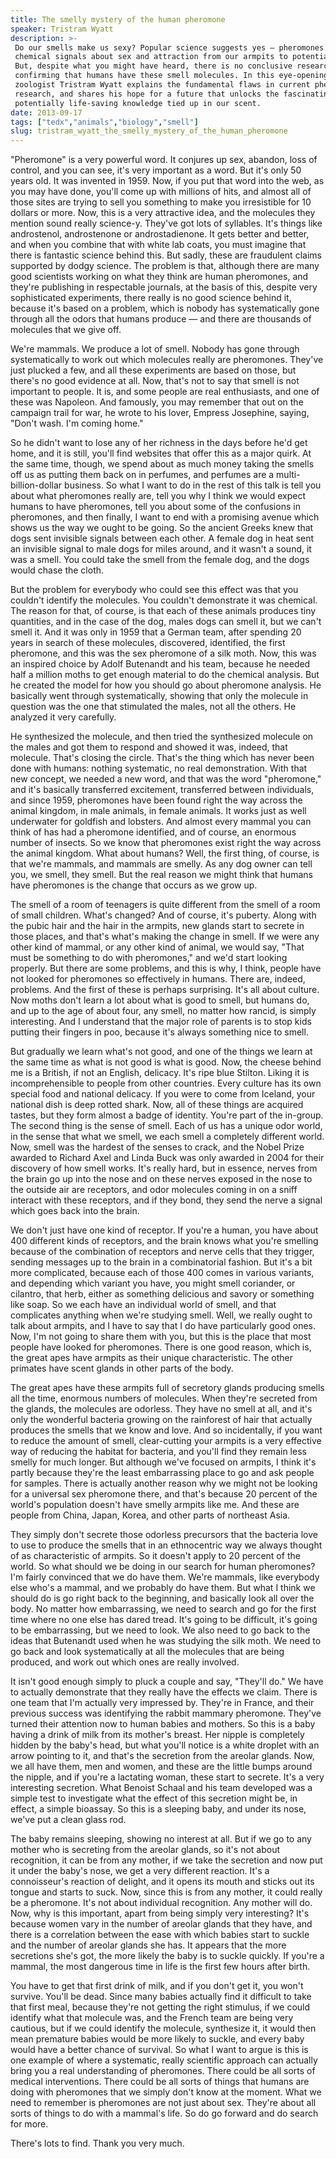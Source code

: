 ```yaml
---
title: The smelly mystery of the human pheromone
speaker: Tristram Wyatt
description: >-
 Do our smells make us sexy? Popular science suggests yes — pheromones send
 chemical signals about sex and attraction from our armpits to potential mates.
 But, despite what you might have heard, there is no conclusive research
 confirming that humans have these smell molecules. In this eye-opening talk,
 zoologist Tristram Wyatt explains the fundamental flaws in current pheromone
 research, and shares his hope for a future that unlocks the fascinating,
 potentially life-saving knowledge tied up in our scent.
date: 2013-09-17
tags: ["tedx","animals","biology","smell"]
slug: tristram_wyatt_the_smelly_mystery_of_the_human_pheromone
---
```


"Pheromone" is a very powerful word. It conjures up sex, abandon, loss of control, and you
can see, it's very important as a word. But it's only 50 years old. It was invented in
1959. Now, if you put that word into the web, as you may have done, you'll come up with
millions of hits, and almost all of those sites are trying to sell you something to make
you irresistible for 10 dollars or more. Now, this is a very attractive idea, and the
molecules they mention sound really science-y. They've got lots of syllables. It's things
like androstenol, androstenone or androstadienone. It gets better and better, and when you
combine that with white lab coats, you must imagine that there is fantastic science behind
this. But sadly, these are fraudulent claims supported by dodgy science. The problem is
that, although there are many good scientists working on what they think are human
pheromones, and they're publishing in respectable journals, at the basis of this, despite
very sophisticated experiments, there really is no good science behind it, because it's
based on a problem, which is nobody has systematically gone through all the odors that
humans produce — and there are thousands of molecules that we give off.

We're mammals. We produce a lot of smell. Nobody has gone through systematically to work
out which molecules really are pheromones. They've just plucked a few, and all these
experiments are based on those, but there's no good evidence at all. Now, that's not to say
that smell is not important to people. It is, and some people are real enthusiasts, and
one of these was Napoleon. And famously, you may remember that out on the campaign trail
for war, he wrote to his lover, Empress Josephine, saying, "Don't wash. I'm coming home."

So he didn't want to lose any of her richness in the days before he'd get home, and it is
still, you'll find websites that offer this as a major quirk. At the same time, though, we
spend about as much money taking the smells off us as putting them back on in perfumes,
and perfumes are a multi-billion-dollar business. So what I want to do in the rest of this
talk is tell you about what pheromones really are, tell you why I think we would expect
humans to have pheromones, tell you about some of the confusions in pheromones, and then
finally, I want to end with a promising avenue which shows us the way we ought to be
going. So the ancient Greeks knew that dogs sent invisible signals between each other. A
female dog in heat sent an invisible signal to male dogs for miles around, and it wasn't a
sound, it was a smell. You could take the smell from the female dog, and the dogs would
chase the cloth.

But the problem for everybody who could see this effect was that you couldn't identify the
molecules. You couldn't demonstrate it was chemical. The reason for that, of course, is
that each of these animals produces tiny quantities, and in the case of the dog, males
dogs can smell it, but we can't smell it. And it was only in 1959 that a German team,
after spending 20 years in search of these molecules, discovered, identified, the first
pheromone, and this was the sex pheromone of a silk moth. Now, this was an inspired choice
 by Adolf Butenandt and his team, because he needed half a million moths to get enough
material to do the chemical analysis. But he created the model for how you should go about
pheromone analysis. He basically went through systematically, showing that only the
molecule in question was the one that stimulated the males, not all the others. He
analyzed it very carefully.

He synthesized the molecule, and then tried the synthesized molecule on the males and got
them to respond and showed it was, indeed, that molecule. That's closing the circle.
That's the thing which has never been done with humans: nothing systematic, no real
demonstration. With that new concept, we needed a new word, and that was the word
"pheromone," and it's basically transferred excitement, transferred between individuals,
and since 1959, pheromones have been found right the way across the animal kingdom, in
male animals, in female animals. It works just as well underwater for goldfish and
lobsters. And almost every mammal you can think of has had a pheromone identified, and of
course, an enormous number of insects. So we know that pheromones exist right the way
across the animal kingdom. What about humans? Well, the first thing, of course, is that
we're mammals, and mammals are smelly. As any dog owner can tell you, we smell, they
smell. But the real reason we might think that humans have pheromones is the change that
occurs as we grow up.

The smell of a room of teenagers is quite different from the smell of a room of small
children. What's changed? And of course, it's puberty. Along with the pubic hair and the
hair in the armpits, new glands start to secrete in those places, and that's what's making
the change in smell. If we were any other kind of mammal, or any other kind of animal, we
would say, "That must be something to do with pheromones," and we'd start looking
properly. But there are some problems, and this is why, I think, people have not looked for
pheromones so effectively in humans. There are, indeed, problems. And the first of these
is perhaps surprising. It's all about culture. Now moths don't learn a lot about what is
good to smell, but humans do, and up to the age of about four, any smell, no matter how
rancid, is simply interesting. And I understand that the major role of parents is to stop
kids putting their fingers in poo, because it's always something nice to
smell.

But gradually we learn what's not good, and one of the things we learn at the same time as
what is not good is what is good. Now, the cheese behind me is a British, if not an
English, delicacy. It's ripe blue Stilton. Liking it is incomprehensible to people from
other countries. Every culture has its own special food and national delicacy. If you were
to come from Iceland, your national dish is deep rotted shark. Now, all of these things
are acquired tastes, but they form almost a badge of identity. You're part of the
in-group. The second thing is the sense of smell. Each of us has a unique odor world, in
the sense that what we smell, we each smell a completely different world. Now, smell was
the hardest of the senses to crack, and the Nobel Prize awarded to Richard Axel and Linda
Buck was only awarded in 2004 for their discovery of how smell works. It's really hard,
but in essence, nerves from the brain go up into the nose and on these nerves exposed in
the nose to the outside air are receptors, and odor molecules coming in on a sniff
interact with these receptors, and if they bond, they send the nerve a signal which goes
back into the brain.

We don't just have one kind of receptor. If you're a human, you have about 400 different
kinds of receptors, and the brain knows what you're smelling because of the combination of
receptors and nerve cells that they trigger, sending messages up to the brain in a
combinatorial fashion. But it's a bit more complicated, because each of those 400 comes in
various variants, and depending which variant you have, you might smell coriander, or
cilantro, that herb, either as something delicious and savory or something like soap. So
we each have an individual world of smell, and that complicates anything when we're
studying smell. Well, we really ought to talk about armpits, and I have to say that I do
have particularly good ones. Now, I'm not going to share them with you, but this is the
place that most people have looked for pheromones. There is one good reason, which is, the
great apes have armpits as their unique characteristic. The other primates have scent
glands in other parts of the body.

The great apes have these armpits full of secretory glands producing smells all the time,
enormous numbers of molecules. When they're secreted from the glands, the molecules are
odorless. They have no smell at all, and it's only the wonderful bacteria growing on the
rainforest of hair that actually produces the smells that we know and love. And so
incidentally, if you want to reduce the amount of smell, clear-cutting your armpits is a
very effective way of reducing the habitat for bacteria, and you'll find they remain less
smelly for much longer. But although we've focused on armpits, I think it's partly because
they're the least embarrassing place to go and ask people for samples. There is actually
another reason why we might not be looking for a universal sex pheromone there, and that's
because 20 percent of the world's population doesn't have smelly armpits like me. And
these are people from China, Japan, Korea, and other parts of northeast
Asia.

They simply don't secrete those odorless precursors that the bacteria love to use to
produce the smells that in an ethnocentric way we always thought of as characteristic of
armpits. So it doesn't apply to 20 percent of the world. So what should we be doing in our
search for human pheromones? I'm fairly convinced that we do have them. We're mammals,
like everybody else who's a mammal, and we probably do have them. But what I think we
should do is go right back to the beginning, and basically look all over the body. No
matter how embarrassing, we need to search and go for the first time where no one else has
dared tread. It's going to be difficult, it's going to be embarrassing, but we need to
look. We also need to go back to the ideas that Butenandt used when he was studying the
silk moth. We need to go back and look systematically at all the molecules that are being
produced, and work out which ones are really involved.

It isn't good enough simply to pluck a couple and say, "They'll do." We have to actually
demonstrate that they really have the effects we claim. There is one team that I'm actually
very impressed by. They're in France, and their previous success was identifying the
rabbit mammary pheromone. They've turned their attention now to human babies and
mothers. So this is a baby having a drink of milk from its mother's breast. Her nipple is
completely hidden by the baby's head, but what you'll notice is a white droplet with an
arrow pointing to it, and that's the secretion from the areolar glands. Now, we all have
them, men and women, and these are the little bumps around the nipple, and if you're a
lactating woman, these start to secrete. It's a very interesting secretion. What Benoist
Schaal and his team developed was a simple test to investigate what the effect of this
secretion might be, in effect, a simple bioassay. So this is a sleeping baby, and under
its nose, we've put a clean glass rod.

The baby remains sleeping, showing no interest at all. But if we go to any mother who is
secreting from the areolar glands, so it's not about recognition, it can be from any
mother, if we take the secretion and now put it under the baby's nose, we get a very
different reaction. It's a connoisseur's reaction of delight, and it opens its mouth and
sticks out its tongue and starts to suck. Now, since this is from any mother, it could
really be a pheromone. It's not about individual recognition. Any mother will do. Now, why
is this important, apart from being simply very interesting? It's because women vary in
the number of areolar glands that they have, and there is a correlation between the ease
with which babies start to suckle and the number of areolar glands she has. It appears
that the more secretions she's got, the more likely the baby is to suckle quickly. If
you're a mammal, the most dangerous time in life is the first few hours after
birth.

You have to get that first drink of milk, and if you don't get it, you won't survive.
You'll be dead. Since many babies actually find it difficult to take that first meal,
because they're not getting the right stimulus, if we could identify what that molecule
was, and the French team are being very cautious, but if we could identify the molecule,
synthesize it, it would then mean premature babies would be more likely to suckle, and
every baby would have a better chance of survival. So what I want to argue is this is one
example of where a systematic, really scientific approach can actually bring you a real
understanding of pheromones. There could be all sorts of medical interventions. There
could be all sorts of things that humans are doing with pheromones that we simply don't
know at the moment. What we need to remember is pheromones are not just about sex. They're
about all sorts of things to do with a mammal's life. So do go forward and do search for
more.

There's lots to find. Thank you very much.

<!--
ad_duration=3.33
comment_count=48
event="TEDxLeuvenSalon"
external_start_time=0
has_talk_citation=1
intro_duration=11.82
is_subtitle_required="False"
is_talk_featured="True"
language="en"
language_swap="False"
native_language="en"
number_of_related_talks=6
number_of_speakers=1
number_of_subtitled_videos=26
number_of_tags=4
number_of_talk_download_languages=26
number_of_talk_more_resources=1
number_of_talk_recommendations=1
number_of_talks_take_actions=0
post_ad_duration=0.83
published_timestamp="2014-05-15 15:00:02"
recording_date="2013-09-17"
speaker_description="Zoologist"
speaker_is_published=1
speaker_name="Tristram Wyatt"
talk_name="The smelly mystery of the human pheromone"
talk_recommendations_blurb="Check out these resources on the search for the human pheromone."
talks_tags=["tedx","animals","biology","smell"]
talks_take_action=[]
url_audio="https://download.ted.com/talks/TristramWyatt_2013X.mp3?apikey=acme-roadrunner"
url_photo_speaker="https://pe.tedcdn.com/images/ted/e2fe455d6f1b88fb8bc7fbc51991d87ecfd1e658_254x191.jpg"
url_photo_talk="https://pe.tedcdn.com/images/ted/0911bb2b2bc07cd0f430d3b564ab8edaa1ad0e3d_1600x1200.jpg"
url_webpage="https://www.ted.com/talks/tristram_wyatt_the_smelly_mystery_of_the_human_pheromone"
video_type_name="TEDx Talk"
-->